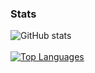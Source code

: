 ### Stats

![GitHub stats](https://github-readme-stats.vercel.app/api?username=cwng464&show_icons=true&theme=gruvbox&count_private=true)
<br/>
<br/>
[![Top Languages](https://github-readme-stats.vercel.app/api/top-langs/?username=cwng464&layout=compact&theme=react&count_private=true)](https://github.com/cwng464)
